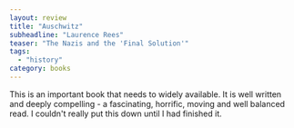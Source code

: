 ```yaml
---
layout: review
title: "Auschwitz"
subheadline: "Laurence Rees"
teaser: "The Nazis and the 'Final Solution'"
tags:
  - "history"
category: books
---
```


This is an important book that needs to widely available. It is well written and deeply compelling -
a fascinating, horrific, moving and well balanced read. I couldn't really put this down until
I had finished it.
